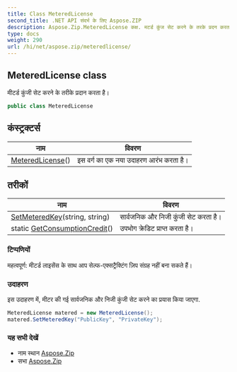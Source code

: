 ```yaml
---
title: Class MeteredLicense
second_title: .NET API संदर्भ के लिए Aspose.ZIP
description: Aspose.Zip.MeteredLicense कक्ष. मटर्ड कुंज सेट करने के तरके प्रदन करत है
type: docs
weight: 290
url: /hi/net/aspose.zip/meteredlicense/
---
```

## MeteredLicense class

मीटर्ड कुंजी सेट करने के तरीके प्रदान करता है।

```csharp
public class MeteredLicense
```

## कंस्ट्रक्टर्स

| नाम | विवरण |
| --- | --- |
| [MeteredLicense](meteredlicense/)() | इस वर्ग का एक नया उदाहरण आरंभ करता है। |

## तरीकों

| नाम | विवरण |
| --- | --- |
| [SetMeteredKey](../../aspose.zip/meteredlicense/setmeteredkey/)(string, string) | सार्वजनिक और निजी कुंजी सेट करता है। |
| static [GetConsumptionCredit](../../aspose.zip/meteredlicense/getconsumptioncredit/)() | उपभोग क्रेडिट प्राप्त करता है। |

### टिप्पणियों

महत्वपूर्ण: मीटर्ड लाइसेंस के साथ आप सेल्फ-एक्सट्रैक्टिंग ज़िप संग्रह नहीं बना सकते हैं।

### उदाहरण

इस उदाहरण में, मीटर की गई सार्वजनिक और निजी कुंजी सेट करने का प्रयास किया जाएगा.

```csharp
MeteredLicense matered = new MeteredLicense();
matered.SetMeteredKey("PublicKey", "PrivateKey");
```

### यह सभी देखें

* नाम स्थान [Aspose.Zip](../../aspose.zip/)
* सभा [Aspose.Zip](../../)


